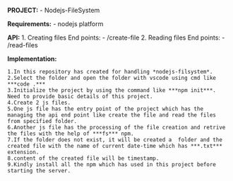 **PROJECT:**
        - Nodejs-FileSystem

**Requirements:**
        - nodejs platform

**API:**
        1. Creating files End points:
            - /create-file
        2. Reading files End points:
            - /read-files

**Implementation:**

    1.In this repository has created for handling *nodejs-filsystem*.
    2.Select the folder and open the folder with vscode using cmd like ***code .***
    3.Initialize the project by using the command like ***npm init***. Need to provide basic details of this project.
    4.Create 2 js files.
    5.One js file has the entry point of the project which has the managing the api end point like create the file and read the files from specified folder.
    6.Another js file has the processing of the file creation and retrive the files with the help of ***fs*** npm.
    7.If the folder does not exist, it will be created a  folder and the created file with the name of current date-time which has ***.txt*** extension.
    8.content of the created file will be timestamp.
    9.Kindly install all the npm which has used in this project before starting the server.